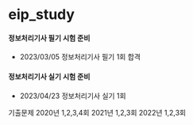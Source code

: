 # eip_study

#### 정보처리기사 필기 시험 준비
- 2023/03/05 정보처리기사 필기 1회 합격  

#### 정보처리기사 실기 시험 준비  
- 2023/04/23 정보처리기사 실기 1회 

기출문제
2020년 1,2,3,4회
2021년 1,2,3회
2022년 1,2,3회
